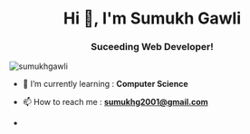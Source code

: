 <h1 align="center">Hi 👋, I'm Sumukh Gawli</h1>
<h3 align="center">Suceeding Web Developer!</h3>

<p align="left"> <img src="https://komarev.com/ghpvc/?username=sumukhgawli&label=Profile%20views&color=0e75b6&style=flat" alt="sumukhgawli" /> </p>

- 🌱 I’m currently learning : **Computer Science**

- 📫 How to reach me : **sumukhg2001@gmail.com**

- <!--📄 Know about my experiences : <a href="https://drive.google.com/file/d/1KambR1lymeoFEgJ90uTVEjwH22oWWxtb/view?usp=sharing">RESUME</a>
-->
- ⚡ Fun fact **Learning never stops and is never wasted**

<h3 align="left">Connect with me:</h3>
<p align="left">
<a href="https://www.linkedin.com/in/sumukh-gawli-25b5191b9/" target="blank"><img align="center" src="https://cdn.jsdelivr.net/npm/simple-icons@3.0.1/icons/linkedin.svg" alt="SUMUKH GAWLI" height="30" width="40" /></a>
<a href="https://www.instagram.com/self.sumukh/" target="blank"><img align="center" src="https://cdn.jsdelivr.net/npm/simple-icons@3.0.1/icons/instagram.svg" alt="self.sumukh" height="30" width="40" /></a>
<a href="https://www.youtube.com/channel/UC6URR_3Ve_SYjrtJTtQhC7Q" target="blank"><img align="center" src="https://cdn.jsdelivr.net/npm/simple-icons@3.0.1/icons/youtube.svg" alt="1083 Sumukh Gawli" height="30" width="40" /></a>
<a href="https://www.hackerrank.com/sumukhg2001" target="blank"><img align="center" src="https://raw.githubusercontent.com/simple-icons/simple-icons/9e7f8c97914fef2678a569d356b659016987b29e/icons/hackerrank.svg" alt="@sumukhg2001" height="30" width="40" /></a>
</p>


<h3 align="left">Languages and Tools:</h3>
<p align="left"> <a href="https://www.cprogramming.com/" target="_blank"> <img src="https://raw.githubusercontent.com/devicons/devicon/master/icons/c/c-original.svg" alt="c" width="40" height="40"/> </a> <a href="https://www.w3schools.com/css/" target="_blank"> <img src="https://raw.githubusercontent.com/devicons/devicon/master/icons/css3/css3-original-wordmark.svg" alt="css3" width="40" height="40"/> </a> <a href="https://git-scm.com/" target="_blank"> <img src="https://www.vectorlogo.zone/logos/git-scm/git-scm-icon.svg" alt="git" width="40" height="40"/> </a> <a href="https://www.w3.org/html/" target="_blank"> <img src="https://raw.githubusercontent.com/devicons/devicon/master/icons/html5/html5-original-wordmark.svg" alt="html5" width="40" height="40"/> </a> <a href="https://developer.mozilla.org/en-US/docs/Web/JavaScript" target="_blank"> <img src="https://raw.githubusercontent.com/devicons/devicon/master/icons/javascript/javascript-original.svg" alt="javascript" width="40" height="40"/> </a> <a href="https://www.linux.org/" target="_blank"> <img src="https://raw.githubusercontent.com/devicons/devicon/master/icons/linux/linux-original.svg" alt="linux" width="40" height="40"/> </a> <a href="https://www.mysql.com/" target="_blank"> <img src="https://raw.githubusercontent.com/devicons/devicon/master/icons/mysql/mysql-original-wordmark.svg" alt="mysql" width="40" height="40"/> </a> <a href="https://www.php.net" target="_blank"> <img src="https://raw.githubusercontent.com/devicons/devicon/master/icons/php/php-original.svg" alt="php" width="40" height="40"/> </a> <a href="https://www.python.org" target="_blank"> <img src="https://raw.githubusercontent.com/devicons/devicon/master/icons/python/python-original.svg" alt="python" width="40" height="40"/> </a> </p>
 <!--  
<p>&nbsp;<img align="center" src="https://github-readme-stats.vercel.app/api?username=sumukhgawli&show_icons=true&locale=en" alt="sumukhgawli" /></p>
-->
